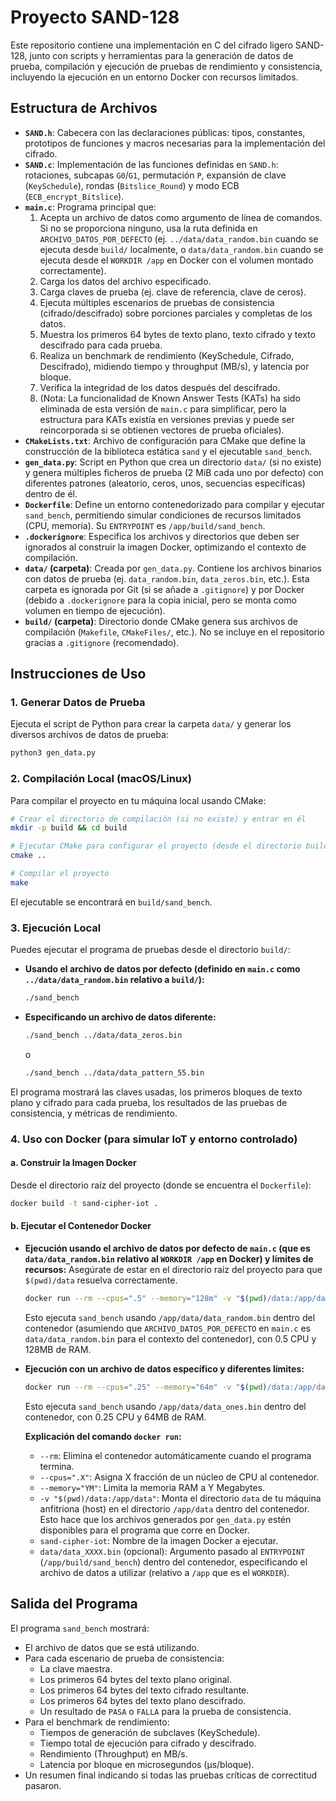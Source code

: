 # Proyecto SAND-128

Este repositorio contiene una implementación en C del cifrado ligero SAND-128, junto con scripts y herramientas para la generación de datos de prueba, compilación y ejecución de pruebas de rendimiento y consistencia, incluyendo la ejecución en un entorno Docker con recursos limitados.

## Estructura de Archivos

* **`SAND.h`**: Cabecera con las declaraciones públicas: tipos, constantes, prototipos de funciones y macros necesarias para la implementación del cifrado.
* **`SAND.c`**: Implementación de las funciones definidas en `SAND.h`: rotaciones, subcapas `G0`/`G1`, permutación `P`, expansión de clave (`KeySchedule`), rondas (`Bitslice_Round`) y modo ECB (`ECB_encrypt_Bitslice`).
* **`main.c`**: Programa principal que:
    1.  Acepta un archivo de datos como argumento de línea de comandos. Si no se proporciona ninguno, usa la ruta definida en `ARCHIVO_DATOS_POR_DEFECTO` (ej. `../data/data_random.bin` cuando se ejecuta desde `build/` localmente, o `data/data_random.bin` cuando se ejecuta desde el `WORKDIR /app` en Docker con el volumen montado correctamente).
    2.  Carga los datos del archivo especificado.
    3.  Carga claves de prueba (ej. clave de referencia, clave de ceros).
    4.  Ejecuta múltiples escenarios de pruebas de consistencia (cifrado/descifrado) sobre porciones parciales y completas de los datos.
    5.  Muestra los primeros 64 bytes de texto plano, texto cifrado y texto descifrado para cada prueba.
    6.  Realiza un benchmark de rendimiento (KeySchedule, Cifrado, Descifrado), midiendo tiempo y throughput (MB/s), y latencia por bloque.
    7.  Verifica la integridad de los datos después del descifrado.
    8.  (Nota: La funcionalidad de Known Answer Tests (KATs) ha sido eliminada de esta versión de `main.c` para simplificar, pero la estructura para KATs existía en versiones previas y puede ser reincorporada si se obtienen vectores de prueba oficiales).
* **`CMakeLists.txt`**: Archivo de configuración para CMake que define la construcción de la biblioteca estática `sand` y el ejecutable `sand_bench`.
* **`gen_data.py`**: Script en Python que crea un directorio `data/` (si no existe) y genera múltiples ficheros de prueba (2 MiB cada uno por defecto) con diferentes patrones (aleatorio, ceros, unos, secuencias específicas) dentro de él.
* **`Dockerfile`**: Define un entorno contenedorizado para compilar y ejecutar `sand_bench`, permitiendo simular condiciones de recursos limitados (CPU, memoria). Su `ENTRYPOINT` es `/app/build/sand_bench`.
* **`.dockerignore`**: Especifica los archivos y directorios que deben ser ignorados al construir la imagen Docker, optimizando el contexto de compilación.
* **`data/` (carpeta)**: Creada por `gen_data.py`. Contiene los archivos binarios con datos de prueba (ej. `data_random.bin`, `data_zeros.bin`, etc.). Esta carpeta es ignorada por Git (si se añade a `.gitignore`) y por Docker (debido a `.dockerignore` para la copia inicial, pero se monta como volumen en tiempo de ejecución).
* **`build/` (carpeta)**: Directorio donde CMake genera sus archivos de compilación (`Makefile`, `CMakeFiles/`, etc.). No se incluye en el repositorio gracias a `.gitignore` (recomendado).

## Instrucciones de Uso

### 1. Generar Datos de Prueba

Ejecuta el script de Python para crear la carpeta `data/` y generar los diversos archivos de datos de prueba:
 ```bash
 python3 gen_data.py
 ```

### 2. Compilación Local (macOS/Linux)

Para compilar el proyecto en tu máquina local usando CMake:
 ```bash
 # Crear el directorio de compilación (si no existe) y entrar en él
 mkdir -p build && cd build
 
 # Ejecutar CMake para configurar el proyecto (desde el directorio build)
 cmake ..
 
 # Compilar el proyecto
 make
 ```
El ejecutable se encontrará en `build/sand_bench`.

### 3. Ejecución Local

Puedes ejecutar el programa de pruebas desde el directorio `build/`:

* **Usando el archivo de datos por defecto (definido en `main.c` como `../data/data_random.bin` relativo a `build/`):**
    ```bash
    ./sand_bench
    ```
* **Especificando un archivo de datos diferente:**
    ```bash
    ./sand_bench ../data/data_zeros.bin
    ```
    o
    ```bash
    ./sand_bench ../data/data_pattern_55.bin
    ```

El programa mostrará las claves usadas, los primeros bloques de texto plano y cifrado para cada prueba, los resultados de las pruebas de consistencia, y métricas de rendimiento.

### 4. Uso con Docker (para simular IoT y entorno controlado)

#### a. Construir la Imagen Docker

Desde el directorio raíz del proyecto (donde se encuentra el `Dockerfile`):
 ```bash
 docker build -t sand-cipher-iot .
 ```

#### b. Ejecutar el Contenedor Docker

* **Ejecución usando el archivo de datos por defecto de `main.c` (que es `data/data_random.bin` relativo al `WORKDIR /app` en Docker) y límites de recursos:**
    Asegúrate de estar en el directorio raíz del proyecto para que `$(pwd)/data` resuelva correctamente.
    ```bash
    docker run --rm --cpus=".5" --memory="128m" -v "$(pwd)/data:/app/data" sand-cipher-iot
    ```
    Esto ejecuta `sand_bench` usando `/app/data/data_random.bin` dentro del contenedor (asumiendo que `ARCHIVO_DATOS_POR_DEFECTO` en `main.c` es `data/data_random.bin` para el contexto del contenedor), con 0.5 CPU y 128MB de RAM.

* **Ejecución con un archivo de datos específico y diferentes límites:**
    ```bash
    docker run --rm --cpus=".25" --memory="64m" -v "$(pwd)/data:/app/data" sand-cipher-iot data/data_ones.bin
    ```
    Esto ejecuta `sand_bench` usando `/app/data/data_ones.bin` dentro del contenedor, con 0.25 CPU y 64MB de RAM.

    **Explicación del comando `docker run`:**
    * `--rm`: Elimina el contenedor automáticamente cuando el programa termina.
    * `--cpus=".X"`: Asigna X fracción de un núcleo de CPU al contenedor.
    * `--memory="YM"`: Limita la memoria RAM a Y Megabytes.
    * `-v "$(pwd)/data:/app/data"`: Monta el directorio `data` de tu máquina anfitriona (host) en el directorio `/app/data` dentro del contenedor. Esto hace que los archivos generados por `gen_data.py` estén disponibles para el programa que corre en Docker.
    * `sand-cipher-iot`: Nombre de la imagen Docker a ejecutar.
    * `data/data_XXXX.bin` (opcional): Argumento pasado al `ENTRYPOINT` (`/app/build/sand_bench`) dentro del contenedor, especificando el archivo de datos a utilizar (relativo a `/app` que es el `WORKDIR`).

## Salida del Programa

El programa `sand_bench` mostrará:
* El archivo de datos que se está utilizando.
* Para cada escenario de prueba de consistencia:
    * La clave maestra.
    * Los primeros 64 bytes del texto plano original.
    * Los primeros 64 bytes del texto cifrado resultante.
    * Los primeros 64 bytes del texto plano descifrado.
    * Un resultado de `PASA` o `FALLA` para la prueba de consistencia.
* Para el benchmark de rendimiento:
    * Tiempos de generación de subclaves (KeySchedule).
    * Tiempo total de ejecución para cifrado y descifrado.
    * Rendimiento (Throughput) en MB/s.
    * Latencia por bloque en microsegundos (µs/bloque).
* Un resumen final indicando si todas las pruebas críticas de correctitud pasaron.